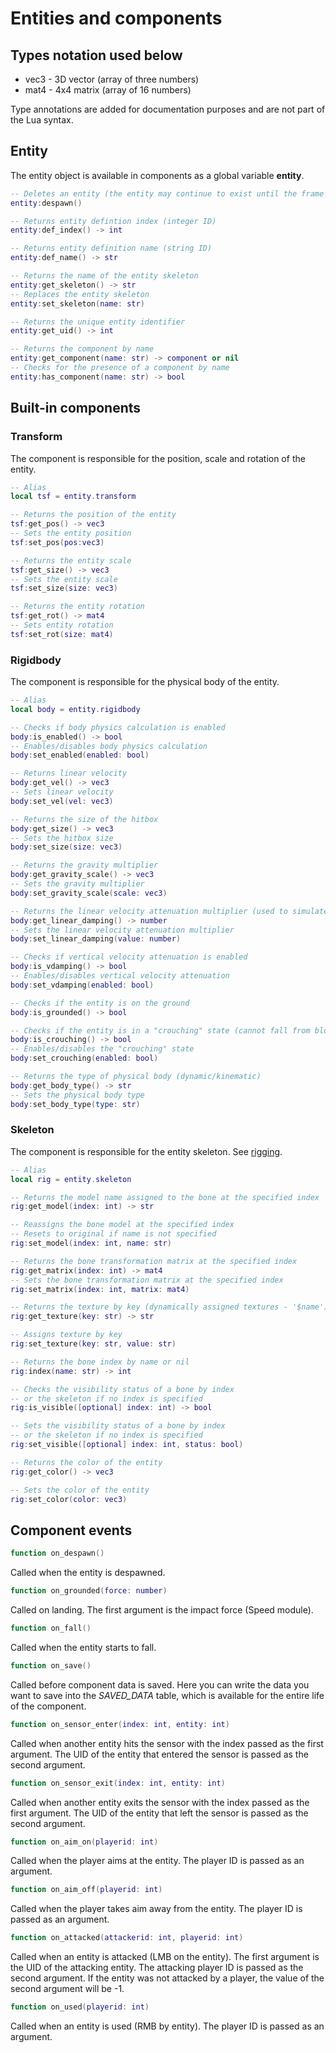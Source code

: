 # Entities and components

## Types notation used below

- vec3 - 3D vector (array of three numbers)
- mat4 - 4x4 matrix (array of 16 numbers)

Type annotations are added for documentation purposes and are not part of the Lua syntax.

## Entity

The entity object is available in components as a global variable **entity**.

```lua
-- Deletes an entity (the entity may continue to exist until the frame ends, but will not be displayed in that frame)
entity:despawn()

-- Returns entity defintion index (integer ID)
entity:def_index() -> int

-- Returns entity definition name (string ID)
entity:def_name() -> str

-- Returns the name of the entity skeleton
entity:get_skeleton() -> str
-- Replaces the entity skeleton
entity:set_skeleton(name: str)

-- Returns the unique entity identifier
entity:get_uid() -> int

-- Returns the component by name
entity:get_component(name: str) -> component or nil
-- Checks for the presence of a component by name
entity:has_component(name: str) -> bool
```

## Built-in components

### Transform

The component is responsible for the position, scale and rotation of the entity.

```lua
-- Alias
local tsf = entity.transform

-- Returns the position of the entity
tsf:get_pos() -> vec3
-- Sets the entity position
tsf:set_pos(pos:vec3)

-- Returns the entity scale 
tsf:get_size() -> vec3
-- Sets the entity scale
tsf:set_size(size: vec3)

-- Returns the entity rotation
tsf:get_rot() -> mat4
-- Sets entity rotation
tsf:set_rot(size: mat4)
```

### Rigidbody

The component is responsible for the physical body of the entity.

```lua
-- Alias
local body = entity.rigidbody

-- Checks if body physics calculation is enabled
body:is_enabled() -> bool
-- Enables/disables body physics calculation
body:set_enabled(enabled: bool)

-- Returns linear velocity
body:get_vel() -> vec3
-- Sets linear velocity
body:set_vel(vel: vec3)

-- Returns the size of the hitbox
body:get_size() -> vec3
-- Sets the hitbox size 
body:set_size(size: vec3)

-- Returns the gravity multiplier
body:get_gravity_scale() -> vec3
-- Sets the gravity multiplier
body:set_gravity_scale(scale: vec3)

-- Returns the linear velocity attenuation multiplier (used to simulate air resistance and friction)
body:get_linear_damping() -> number
-- Sets the linear velocity attenuation multiplier
body:set_linear_damping(value: number)

-- Checks if vertical velocity attenuation is enabled
body:is_vdamping() -> bool
-- Enables/disables vertical velocity attenuation
body:set_vdamping(enabled: bool)

-- Checks if the entity is on the ground
body:is_grounded() -> bool

-- Checks if the entity is in a "crouching" state (cannot fall from blocks)
body:is_crouching() -> bool
-- Enables/disables the "crouching" state
body:set_crouching(enabled: bool)

-- Returns the type of physical body (dynamic/kinematic)
body:get_body_type() -> str
-- Sets the physical body type
body:set_body_type(type: str)
```

### Skeleton

The component is responsible for the entity skeleton. See [rigging](../rigging.md).

```lua
-- Alias
local rig = entity.skeleton

-- Returns the model name assigned to the bone at the specified index
rig:get_model(index: int) -> str

-- Reassigns the bone model at the specified index
-- Resets to original if name is not specified
rig:set_model(index: int, name: str)

-- Returns the bone transformation matrix at the specified index
rig:get_matrix(index: int) -> mat4
-- Sets the bone transformation matrix at the specified index
rig:set_matrix(index: int, matrix: mat4)

-- Returns the texture by key (dynamically assigned textures - '$name')
rig:get_texture(key: str) -> str

-- Assigns texture by key
rig:set_texture(key: str, value: str)

-- Returns the bone index by name or nil
rig:index(name: str) -> int

-- Checks the visibility status of a bone by index 
-- or the skeleton if no index is specified
rig:is_visible([optional] index: int) -> bool

-- Sets the visibility status of a bone by index
-- or the skeleton if no index is specified
rig:set_visible([optional] index: int, status: bool)

-- Returns the color of the entity
rig:get_color() -> vec3

-- Sets the color of the entity
rig:set_color(color: vec3)
```

## Component events

```lua
function on_despawn()
```

Called when the entity is despawned.

```lua
function on_grounded(force: number)
```

Called on landing. The first argument is the impact force (Speed module).

```lua
function on_fall()
```

Called when the entity starts to fall.

```lua
function on_save()
```

Called before component data is saved. Here you can write the data you want to save into the *SAVED_DATA* table, which is available for the entire life of the component.

```lua
function on_sensor_enter(index: int, entity: int)
```

Called when another entity hits the sensor with the index passed as the first argument. The UID of the entity that entered the sensor is passed as the second argument.

```lua
function on_sensor_exit(index: int, entity: int)
```

Called when another entity exits the sensor with the index passed as the first argument. The UID of the entity that left the sensor is passed as the second argument.

```lua
function on_aim_on(playerid: int)
```

Called when the player aims at the entity. The player ID is passed as an argument.

```lua
function on_aim_off(playerid: int)
```

Called when the player takes aim away from the entity. The player ID is passed as an argument.

```lua
function on_attacked(attackerid: int, playerid: int)
```

Called when an entity is attacked (LMB on the entity). The first argument is the UID of the attacking entity. The attacking player ID is passed as the second argument. If the entity was not attacked by a player, the value of the second argument will be -1.


```lua
function on_used(playerid: int)
```

Called when an entity is used (RMB by entity). The player ID is passed as an argument.
